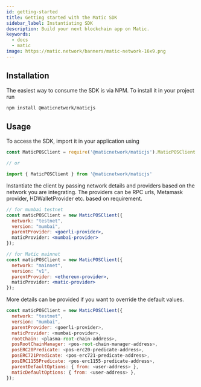 ```yaml
---
id: getting-started
title: Getting started with the Matic SDK
sidebar_label: Instantiating SDK
description: Build your next blockchain app on Matic.
keywords:
  - docs
  - matic
image: https://matic.network/banners/matic-network-16x9.png
---
```


## Installation
The easiest way to consume the SDK is via NPM. To install it in your project run
```bash
npm install @maticnetwork/maticjs
```

## Usage
To access the SDK, import it in your application using
```js
const MaticPOSClient = require('@maticnetwork/maticjs').MaticPOSClient

// or

import { MaticPOSClient } from '@maticnetwork/maticjs'
```

Instantiate the client by passing network details and providers based on the network you are integrating. The providers can be RPC urls, Metamask provider, HDWalletProvider etc. based on requirement.
```jsx
// for mumbai testnet
const maticPOSClient = new MaticPOSClient({
  network: "testnet",
  version: "mumbai",
  parentProvider: <goerli-provider>,
  maticProvider: <mumbai-provider>
});
```
```jsx
// for Matic mainnet
const maticPOSClient = new MaticPOSClient({
  network: "mainnet",
  version: "v1",
  parentProvider: <ethereun-provider>,
  maticProvider: <matic-provider>
});
```
More details can be provided if you want to override the default values.
```js
const maticPOSClient = new MaticPOSClient({
  network: "testnet",
  version: "mumbai",
  parentProvider: <goerli-provider>,
  maticProvider: <mumbai-provider>,
  rootChain: <plasma-root-chain-address>,
  posRootChainManager: <pos-root-chain-manager-address>,
  posERC20Predicate: <pos-erc20-predicate-address>,
  posERC721Predicate: <pos-erc721-predicate-address>,
  posERC1155Predicate: <pos-erc1155-predicate-address>,
  parentDefaultOptions: { from: <user-address> },
  maticDefaultOptions: { from: <user-address> },
});
```
